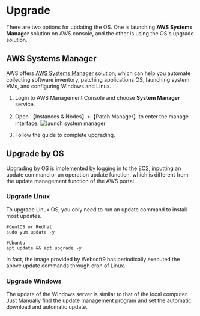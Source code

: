 # Upgrade

There are two options for updating the OS. One is launching **AWS Systems Manager** solution on AWS console, and the other is using the OS's upgrade solution.

## AWS Systems Manager

AWS offers [AWS Systems Manager](https://docs.aws.amazon.com/systems-manager/latest/userguide/) solution, which can help you automate collecting software inventory, patching applications OS, launching system VMs, and configuring Windows and Linux.

1. Login to AWS Management Console and choose **System Manager** service.

2. Open 【Instances & Nodes】>【Patch Manager】to enter the manage interface.
![launch system manager](http://libs-websoft9-com.oss-cn-qingdao.aliyuncs.com/Websoft9/DocsPicture/en/aws/aws-sysmupdate-websoft9.png)

3. Follow the guide to complete upgrading.

## Upgrade by OS

Upgrading by OS is implemented by logging in to the EC2, inputting an update command or an operation update function, which is different from the update management function of the AWS portal.

### Upgrade Linux 

To upgrade Linux OS, you only need to run an update command to install most updates.

```shell
#CentOS or Redhat
sudo yum update -y

#Ubuntu
apt update && apt upgrade -y
```

In fact, the image provided by Websoft9 has periodically executed the above update commands through cron of Linux.

### Upgrade Windows

The update of the Windows server is similar to that of the local computer. Just Manually find the update management program and set the automatic download and automatic update.